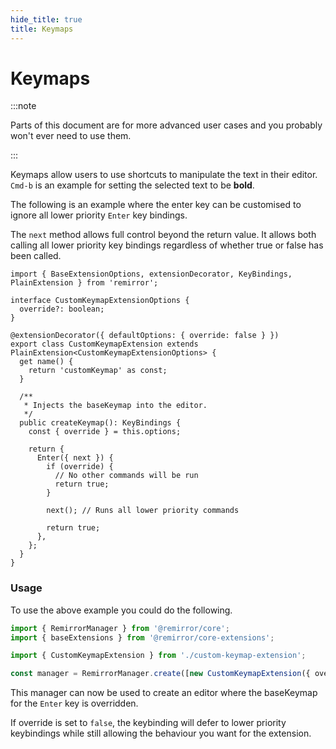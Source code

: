 ```yaml
---
hide_title: true
title: Keymaps
---
```


# Keymaps

:::note

Parts of this document are for more advanced user cases and you probably won't ever need to use them.

:::

Keymaps allow users to use shortcuts to manipulate the text in their editor. `Cmd-b` is an example for setting the selected text to be **bold**.

The following is an example where the enter key can be customised to ignore all lower priority `Enter` key bindings.

The `next` method allows full control beyond the return value. It allows both calling all lower priority key bindings regardless of whether true or false has been called.

```tsx
import { BaseExtensionOptions, extensionDecorator, KeyBindings, PlainExtension } from 'remirror';

interface CustomKeymapExtensionOptions {
  override?: boolean;
}

@extensionDecorator({ defaultOptions: { override: false } })
export class CustomKeymapExtension extends PlainExtension<CustomKeymapExtensionOptions> {
  get name() {
    return 'customKeymap' as const;
  }

  /**
   * Injects the baseKeymap into the editor.
   */
  public createKeymap(): KeyBindings {
    const { override } = this.options;

    return {
      Enter({ next }) {
        if (override) {
          // No other commands will be run
          return true;
        }

        next(); // Runs all lower priority commands

        return true;
      },
    };
  }
}
```

### Usage

To use the above example you could do the following.

```ts
import { RemirrorManager } from '@remirror/core';
import { baseExtensions } from '@remirror/core-extensions';

import { CustomKeymapExtension } from './custom-keymap-extension';

const manager = RemirrorManager.create([new CustomKeymapExtension({ override: true })]);
```

This manager can now be used to create an editor where the baseKeymap for the `Enter` key is overridden.

If override is set to `false`, the keybinding will defer to lower priority keybindings while still allowing the behaviour you want for the extension.
